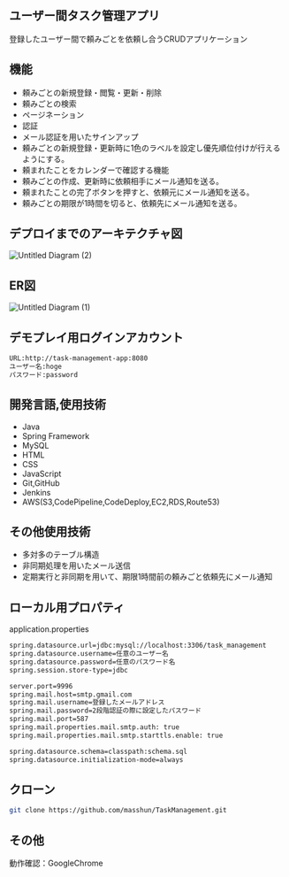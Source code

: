## ユーザー間タスク管理アプリ
登録したユーザー間で頼みごとを依頼し合うCRUDアプリケーション

## 機能
- 頼みごとの新規登録・閲覧・更新・削除
- 頼みごとの検索
- ページネーション
- 認証
- メール認証を用いたサインアップ
- 頼みごとの新規登録・更新時に1色のラベルを設定し優先順位付けが行えるようにする。
- 頼まれたことをカレンダーで確認する機能
- 頼みごとの作成、更新時に依頼相手にメール通知を送る。
- 頼まれたことの完了ボタンを押すと、依頼元にメール通知を送る。
- 頼みごとの期限が1時間を切ると、依頼先にメール通知を送る。


## デプロイまでのアーキテクチャ図
![Untitled Diagram (2)](https://user-images.githubusercontent.com/60130295/85918518-7d9ce800-b89e-11ea-9370-f922bc5026bb.png)

## ER図
![Untitled Diagram (1)](https://user-images.githubusercontent.com/60130295/85918524-94dbd580-b89e-11ea-9d5f-a00cfbd6e7df.png)

## デモプレイ用ログインアカウント
```bash
URL:http://task-management-app:8080
ユーザー名:hoge
パスワード:password
```

## 開発言語,使用技術
- Java
- Spring Framework
- MySQL
- HTML
- CSS
- JavaScript
- Git,GitHub
- Jenkins
- AWS(S3,CodePipeline,CodeDeploy,EC2,RDS,Route53)

## その他使用技術
- 多対多のテーブル構造
- 非同期処理を用いたメール送信
- 定期実行と非同期を用いて、期限1時間前の頼みごと依頼先にメール通知

## ローカル用プロパティ
application.properties
```bash
spring.datasource.url=jdbc:mysql://localhost:3306/task_management
spring.datasource.username=任意のユーザー名
spring.datasource.password=任意のパスワード名
spring.session.store-type=jdbc

server.port=9996
spring.mail.host=smtp.gmail.com
spring.mail.username=登録したメールアドレス
spring.mail.password=2段階認証の際に設定したパスワード
spring.mail.port=587
spring.mail.properties.mail.smtp.auth: true
spring.mail.properties.mail.smtp.starttls.enable: true

spring.datasource.schema=classpath:schema.sql
spring.datasource.initialization-mode=always
```

## クローン
```bash
git clone https://github.com/masshun/TaskManagement.git
```

## その他
動作確認：GoogleChrome